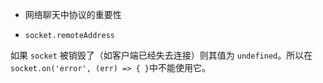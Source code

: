 - 网络聊天中协议的重要性

- `socket.remoteAddress`

如果 `socket` 被销毁了（如客户端已经失去连接）则其值为 `undefined`。所以在`socket.on('error', (err) => { }`中不能使用它。